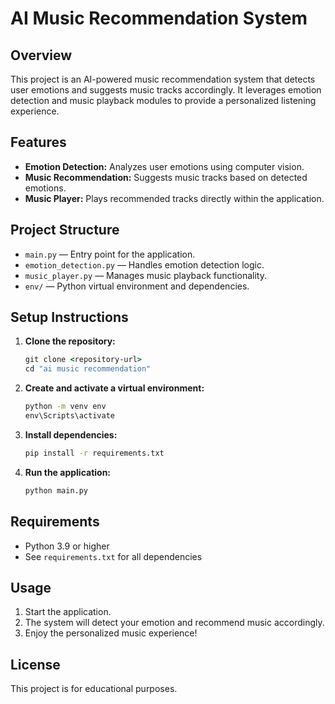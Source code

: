 # AI Music Recommendation System

## Overview
This project is an AI-powered music recommendation system that detects user emotions and suggests music tracks accordingly. It leverages emotion detection and music playback modules to provide a personalized listening experience.

## Features
- **Emotion Detection:** Analyzes user emotions using computer vision.
- **Music Recommendation:** Suggests music tracks based on detected emotions.
- **Music Player:** Plays recommended tracks directly within the application.

## Project Structure
- `main.py` — Entry point for the application.
- `emotion_detection.py` — Handles emotion detection logic.
- `music_player.py` — Manages music playback functionality.
- `env/` — Python virtual environment and dependencies.

## Setup Instructions
1. **Clone the repository:**
   ```cmd
   git clone <repository-url>
   cd "ai music recommendation"
   ```
2. **Create and activate a virtual environment:**
   ```cmd
   python -m venv env
   env\Scripts\activate
   ```
3. **Install dependencies:**
   ```cmd
   pip install -r requirements.txt
   ```
4. **Run the application:**
   ```cmd
   python main.py
   ```

## Requirements
- Python 3.9 or higher
- See `requirements.txt` for all dependencies

## Usage
1. Start the application.
2. The system will detect your emotion and recommend music accordingly.
3. Enjoy the personalized music experience!

## License
This project is for educational purposes.
